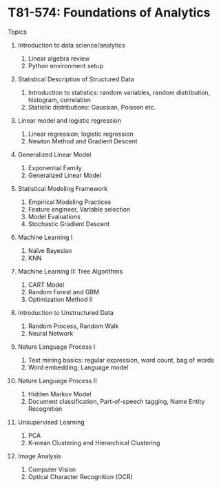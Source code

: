 # T81-574: Foundations of Analytics

Topics
1. Introduction to data science/analytics
    1. Linear algebra review
    1. Python environment setup

2. Statistical Description of Structured Data
    1. Introduction to statistics: random variables, random distribution, histogram, correlation
    1. Statistic distributions: Gaussian, Poisson etc.
3. Linear model and logistic regression
    1. Linear regression; logistic regression
    1. Newton Method and Gradient Descent

4. Generalized Linear Model
    1. Exponential Family 
    1. Generalized Linear Model

5. Statistical Modeling Framework
    1. Empirical Modeling Practices 
    1. Feature engineer, Variable selection
    1. Model Evaluations
    1. Stochastic Gradient Descent

6. Machine Learning I
    1. Naïve Bayesian
    1. KNN

7. Machine Learning II: Tree Algorithms
    1. CART Model
    1. Random Forest and GBM
    1. Optimization Method II

8. Introduction to Unstructured Data
    1. Random Process, Random Walk 
    1. Neural Network

9. Nature Language Process I
    1. Text mining basics: regular expression, word count, bag of words
    1. Word embedding; Language model

10. Nature Language Process II
    1. Hidden Markov Model
    1. Document classification, Part-of-speech tagging, Name Entity Recognition

11. Unsupervised Learning
    1. PCA
    1. K-mean Clustering and Hierarchical Clustering

12. Image Analysis
    1. Computer Vision
    1. Optical Character Recognition (OCR)

